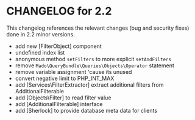 CHANGELOG for 2.2
=================

This changelog references the relevant changes (bug and security fixes) done
in 2.2 minor versions.

 - add new [FilterObject] component
 - undefined index list
 - anonymous method `setFilters` to more explicit `setAndFilters`
 - remove `Mado\QueryBundle\Queries\Objects\Operator` statement
 - remove variable assignment 'cause its unused
 - convert negative limit to PHP_INT_MAX
 - add [Services\FilterExtractor] extract additional filters from AdditionalFilterable
 - add [Objects\Filter] to read filter value
 - add [AdditionalFilterable] interface
 - add [Sherlock] to provide database meta data for clients
